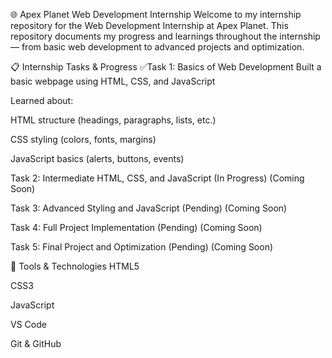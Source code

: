 🌐 Apex Planet Web Development Internship
Welcome to my internship repository for the Web Development Internship at Apex Planet. This repository documents my progress and learnings throughout the internship — from basic web development to advanced projects and optimization.

📋 Internship Tasks & Progress
                                                                                                                                                                             ✅Task 1: Basics of Web Development Built a basic webpage using HTML, CSS, and JavaScript

Learned about:

HTML structure (headings, paragraphs, lists, etc.)

CSS styling (colors, fonts, margins)

JavaScript basics (alerts, buttons, events)

Task 2: Intermediate HTML, CSS, and JavaScript (In Progress)
 (Coming Soon)

Task 3: Advanced Styling and JavaScript (Pending)
 (Coming Soon)

Task 4: Full Project Implementation (Pending)
 (Coming Soon)

Task 5: Final Project and Optimization (Pending)
(Coming Soon)

🚀 Tools & Technologies
HTML5

CSS3

JavaScript

VS Code

Git & GitHub


